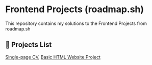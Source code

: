# Frontend Projects (roadmap.sh)
This repository contains my solutions to the Frontend Projects from roadmap.sh

## 🔗 Projects List ##

[Single-page CV](https://github.com/paul-yuo/Frontend_Projects-Roadmap.sh/tree/a85f32cade7af00eea6371fa4204474a9c02992e/01-Single%20Page%20CV),
[Basic HTML Website Project](https://github.com/paul-yuo/Frontend_Projects-Roadmap.sh/tree/a85f32cade7af00eea6371fa4204474a9c02992e/02-Basic%20HTML%20Website%20Project)
